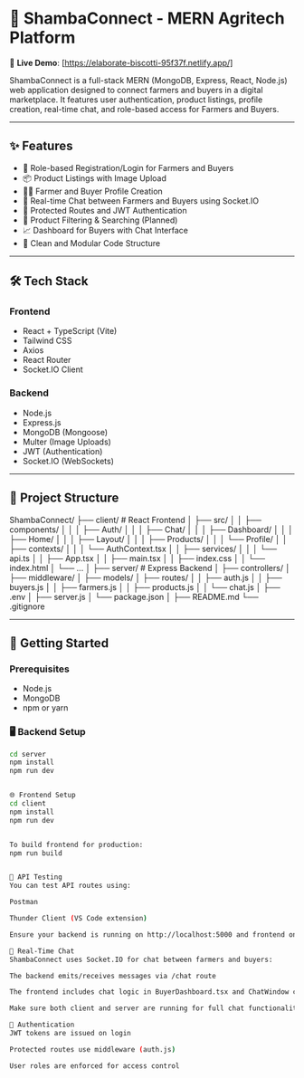 # 🌿 ShambaConnect - MERN Agritech Platform

🔗 **Live Demo**: [https://elaborate-biscotti-95f37f.netlify.app/]

ShambaConnect is a full-stack MERN (MongoDB, Express, React, Node.js) web application designed to connect farmers and buyers in a digital marketplace. It features user authentication, product listings, profile creation, real-time chat, and role-based access for Farmers and Buyers.

---

## ✨ Features

- 👥 Role-based Registration/Login for Farmers and Buyers
- 📦 Product Listings with Image Upload
- 🧑‍🌾 Farmer and Buyer Profile Creation
- 💬 Real-time Chat between Farmers and Buyers using Socket.IO
- 🔐 Protected Routes and JWT Authentication
- 🔎 Product Filtering & Searching (Planned)
- 📈 Dashboard for Buyers with Chat Interface
- 📁 Clean and Modular Code Structure

---

## 🛠️ Tech Stack

### Frontend
- React + TypeScript (Vite)
- Tailwind CSS
- Axios
- React Router
- Socket.IO Client

### Backend
- Node.js
- Express.js
- MongoDB (Mongoose)
- Multer (Image Uploads)
- JWT (Authentication)
- Socket.IO (WebSockets)

---

## 📁 Project Structure
ShambaConnect/
├── client/ # React Frontend
│ ├── src/
│ │ ├── components/
│ │ │ ├── Auth/
│ │ │ ├── Chat/
│ │ │ ├── Dashboard/
│ │ │ ├── Home/
│ │ │ ├── Layout/
│ │ │ ├── Products/
│ │ │ └── Profile/
│ │ ├── contexts/
│ │ │ └── AuthContext.tsx
│ │ ├── services/
│ │ │ └── api.ts
│ │ ├── App.tsx
│ │ ├── main.tsx
│ │ ├── index.css
│ │ └── index.html
│ └── ...
│
├── server/ # Express Backend
│ ├── controllers/
│ ├── middleware/
│ ├── models/
│ ├── routes/
│ │ ├── auth.js
│ │ ├── buyers.js
│ │ ├── farmers.js
│ │ ├── products.js
│ │ └── chat.js
│ ├── .env
│ ├── server.js
│ └── package.json
│
├── README.md
└── .gitignore



---

## 🚀 Getting Started

### Prerequisites
- Node.js
- MongoDB
- npm or yarn

### 🖥️ Backend Setup

```bash
cd server
npm install
npm run dev


🌐 Frontend Setup
cd client
npm install
npm run dev


To build frontend for production:
npm run build


🧪 API Testing
You can test API routes using:

Postman

Thunder Client (VS Code extension)

Ensure your backend is running on http://localhost:5000 and frontend on http://localhost:5173.

💬 Real-Time Chat
ShambaConnect uses Socket.IO for chat between farmers and buyers:

The backend emits/receives messages via /chat route

The frontend includes chat logic in BuyerDashboard.tsx and ChatWindow components

Make sure both client and server are running for full chat functionality.

🔐 Authentication
JWT tokens are issued on login

Protected routes use middleware (auth.js)

User roles are enforced for access control
